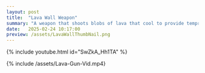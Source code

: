 ```yaml
---
layout: post
title:  "Lava Wall Weapon"
summary: "A weapon that shoots blobs of lava that cool to provide temprary cover"
date:   2025-02-24 10:17:00
preview: /assets/LavaWallThumbNail.png
---
```


{% include youtube.html id="SwZkA_Hh1TA" %}

{% include /assets/Lava-Gun-Vid.mp4}